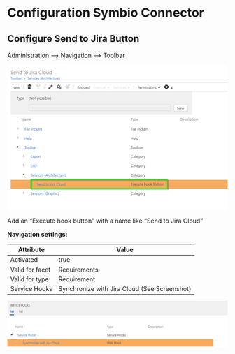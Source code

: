 # Configuration Symbio Connector
## Configure Send to Jira Button
Administration --> Navigation --> Toolbar

 ![screen](./media/configuraiton-symbio-connector-1.png)

Add an “Execute hook button” with a name like “Send to Jira Cloud”

**Navigation settings:**

Attribute | Value
---| ---
Activated | true
Valid for facet	| Requirements
Valid for type	| Requirement
Service Hooks | Synchronize with Jira Cloud (See Screenshot)


 ![screen](./media/configuration-symbio-connector-2.png)
